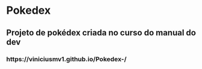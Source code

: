 # Pokedex
<h2> Projeto de pokédex criada no curso do manual do dev</h2>
<h3>https://viniciusmv1.github.io/Pokedex-/</h3>
